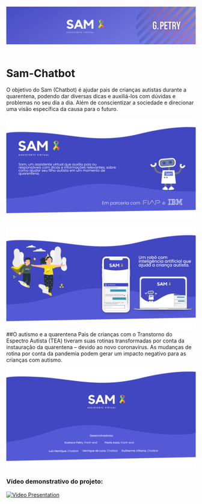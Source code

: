 ![Sam_Cover](https://github.com/GustavoPetry/Sam-Chatbot/blob/master/Sam_Cover.png)
<br />
<br />
# Sam-Chatbot
O objetivo do Sam (Chatbot) é ajudar pais de crianças autistas durante a quarentena, podendo dar diversas dicas e auxiliá-los com dúvidas e problemas no seu dia a dia. Além de conscientizar a sociedade e direcionar uma visão específica da causa para o futuro.
<br />
<br />
![Sam_Opening](https://github.com/GustavoPetry/Sam-Chatbot/blob/master/Sam_Opening.png)
<br />
<br />
![Sam_Desktop_Mobile](https://github.com/GustavoPetry/Sam-Chatbot/blob/master/Sam_Desktop_Mobile.png)
##O autismo e a quarentena
Pais de crianças com o Transtorno do Espectro Autista (TEA) tiveram suas rotinas transformadas por conta da
instauração da quarentena – devido ao novo coronavírus. As mudanças de rotina por conta da pandemia podem
gerar um impacto negativo para as crianças com autismo.
![Sam_Ending](https://github.com/GustavoPetry/Sam-Chatbot/blob/master/Sam_Ending.png)
<br />
### Vídeo demonstrativo do projeto:
[![Video Presentation](http://img.youtube.com/vi/iLWidlVNfIE/0.jpg)](http://www.youtube.com/watch?v=iLWidlVNfIE "Video Presentation")

